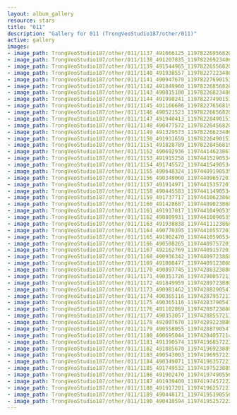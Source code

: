 ```yaml
---
layout: album_gallery
resource: stars
title: "011"
description: "Gallery for 011 (TrongVeoStudio187/other/011)"
active: gallery
images:
- image_path: TrongVeoStudio187/other/011/1137_491666125_1197822695682002_8576675464789614524_n.jpg
- image_path: TrongVeoStudio187/other/011/1138_491207835_1197822692348669_1029904701002157054_n.jpg
- image_path: TrongVeoStudio187/other/011/1139_491544965_1197822655682006_2159275877626006317_n.jpg
- image_path: TrongVeoStudio187/other/011/1140_491938557_1197822722348666_4630884240486574912_n.jpg
- image_path: TrongVeoStudio187/other/011/1141_490947670_1197822769015328_3920733410466014966_n.jpg
- image_path: TrongVeoStudio187/other/011/1142_491849960_1197822685682003_1585436653468898193_n.jpg
- image_path: TrongVeoStudio187/other/011/1143_490815100_1197822682348670_9219408072922466135_n.jpg
- image_path: TrongVeoStudio187/other/011/1144_491998241_1197822749015330_5201946777809559444_n.jpg
- image_path: TrongVeoStudio187/other/011/1145_491166686_1197822765681995_1200095694452641349_n.jpg
- image_path: TrongVeoStudio187/other/011/1146_490521523_1197822665682005_7447784571253799371_n.jpg
- image_path: TrongVeoStudio187/other/011/1147_491940413_1197822849015320_8674084665520496798_n.jpg
- image_path: TrongVeoStudio187/other/011/1148_490477572_1197822645682007_1422438787933096348_n.jpg
- image_path: TrongVeoStudio187/other/011/1149_491329573_1197822662348672_89076132886123389_n.jpg
- image_path: TrongVeoStudio187/other/011/1150_491931659_1197822649015340_8187523018094129477_n.jpg
- image_path: TrongVeoStudio187/other/011/1151_491828789_1197822845681987_2054089317995774411_n.jpg
- image_path: TrongVeoStudio187/other/011/1152_490692936_1197441462386792_5620857003404930268_n.jpg
- image_path: TrongVeoStudio187/other/011/1153_491915258_1197441529053452_475274758150716197_n.jpg
- image_path: TrongVeoStudio187/other/011/1154_491745572_1197441549053450_3772242448395497286_n.jpg
- image_path: TrongVeoStudio187/other/011/1155_490648324_1197440919053513_3853873534952450846_n.jpg
- image_path: TrongVeoStudio187/other/011/1156_490349060_1197440965720175_825087075812870849_n.jpg
- image_path: TrongVeoStudio187/other/011/1157_491914971_1197441535720118_1735746831497861583_n.jpg
- image_path: TrongVeoStudio187/other/011/1158_490445583_1197441149053490_6902004189686213196_n.jpg
- image_path: TrongVeoStudio187/other/011/1159_491737717_1197441062386832_3465940228794443303_n.jpg
- image_path: TrongVeoStudio187/other/011/1160_491428687_1197440902386848_8560648727971903454_n.jpg
- image_path: TrongVeoStudio187/other/011/1161_491917817_1197441049053500_6040759488602700364_n.jpg
- image_path: TrongVeoStudio187/other/011/1162_490809931_1197441009053504_6089223892205920260_n.jpg
- image_path: TrongVeoStudio187/other/011/1163_491938838_1197441112386827_7537577393973856064_n.jpg
- image_path: TrongVeoStudio187/other/011/1164_490770395_1197441055720166_8973714287683358232_n.jpg
- image_path: TrongVeoStudio187/other/011/1165_491902470_1197441059053499_3212392549665647832_n.jpg
- image_path: TrongVeoStudio187/other/011/1166_490508265_1197440975720174_8118092235231285461_n.jpg
- image_path: TrongVeoStudio187/other/011/1167_492162769_1197440915720180_8641807501131821028_n.jpg
- image_path: TrongVeoStudio187/other/011/1168_490936342_1197440972386841_7682684487951544127_n.jpg
- image_path: TrongVeoStudio187/other/011/1169_491008477_1197440912386847_6071196753769486985_n.jpg
- image_path: TrongVeoStudio187/other/011/1170_490897745_1197428832388055_7372487295482034792_n.jpg
- image_path: TrongVeoStudio187/other/011/1171_490351726_1197429005721371_5305014285390380450_n.jpg
- image_path: TrongVeoStudio187/other/011/1172_491849959_1197428972388041_7655284666962468649_n.jpg
- image_path: TrongVeoStudio187/other/011/1173_490981462_1197428829054722_4018225943990066367_n.jpg
- image_path: TrongVeoStudio187/other/011/1174_490365116_1197428795721392_6847353818192718198_n.jpg
- image_path: TrongVeoStudio187/other/011/1175_490365116_1197428379054767_1261949363656700392_n.jpg
- image_path: TrongVeoStudio187/other/011/1176_491102869_1197428872388051_3121936883768367511_n.jpg
- image_path: TrongVeoStudio187/other/011/1177_490353057_1197428855721386_4162791872528897867_n.jpg
- image_path: TrongVeoStudio187/other/011/1178_492007670_1197428922388046_5056405940520783249_n.jpg
- image_path: TrongVeoStudio187/other/011/1179_490558055_1197428879054717_6853369939094984205_n.jpg
- image_path: TrongVeoStudio187/other/011/1180_490695044_1197428405721431_3782191804407569285_n.jpg
- image_path: TrongVeoStudio187/other/011/1181_491390574_1197419685722303_3471612338526926328_n.jpg
- image_path: TrongVeoStudio187/other/011/1182_491885670_1197419692388969_1840749764650102229_n.jpg
- image_path: TrongVeoStudio187/other/011/1183_490543003_1197419695722302_2224524943692041706_n.jpg
- image_path: TrongVeoStudio187/other/011/1184_490349071_1197419635722308_7423824587821872373_n.jpg
- image_path: TrongVeoStudio187/other/011/1185_491749532_1197419752388963_7944115184005568931_n.jpg
- image_path: TrongVeoStudio187/other/011/1186_491902470_1197419749055630_2124909015273790275_n.jpg
- image_path: TrongVeoStudio187/other/011/1187_491939409_1197419745722297_8558409496517726194_n.jpg
- image_path: TrongVeoStudio187/other/011/1188_491917201_1197419625722309_6635843971201904569_n.jpg
- image_path: TrongVeoStudio187/other/011/1189_490448171_1197419539055651_9190936516981189276_n.jpg
- image_path: TrongVeoStudio187/other/011/1190_490410594_1197419525722319_7923642288568045892_n.jpg
---
```

